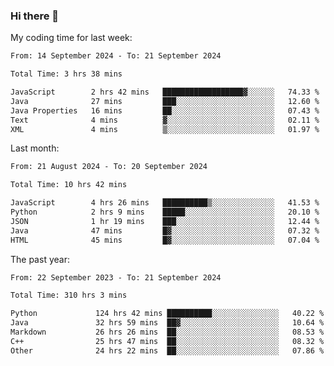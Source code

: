 ### Hi there 👋

My coding time for last week:

<!--START_SECTION:week-->

```txt
From: 14 September 2024 - To: 21 September 2024

Total Time: 3 hrs 38 mins

JavaScript        2 hrs 42 mins   ██████████████████▓░░░░░░   74.33 %
Java              27 mins         ███░░░░░░░░░░░░░░░░░░░░░░   12.60 %
Java Properties   16 mins         ██░░░░░░░░░░░░░░░░░░░░░░░   07.43 %
Text              4 mins          ▓░░░░░░░░░░░░░░░░░░░░░░░░   02.11 %
XML               4 mins          ▒░░░░░░░░░░░░░░░░░░░░░░░░   01.97 %
```

<!--END_SECTION:week-->

Last month:

<!--START_SECTION:month-->

```txt
From: 21 August 2024 - To: 20 September 2024

Total Time: 10 hrs 42 mins

JavaScript        4 hrs 26 mins   ██████████▒░░░░░░░░░░░░░░   41.53 %
Python            2 hrs 9 mins    █████░░░░░░░░░░░░░░░░░░░░   20.10 %
JSON              1 hr 19 mins    ███░░░░░░░░░░░░░░░░░░░░░░   12.44 %
Java              47 mins         █▓░░░░░░░░░░░░░░░░░░░░░░░   07.32 %
HTML              45 mins         █▓░░░░░░░░░░░░░░░░░░░░░░░   07.04 %
```

<!--END_SECTION:month-->

The past year:

<!--START_SECTION:year-->

```txt
From: 22 September 2023 - To: 21 September 2024

Total Time: 310 hrs 3 mins

Python             124 hrs 42 mins ██████████░░░░░░░░░░░░░░░   40.22 %
Java               32 hrs 59 mins  ██▓░░░░░░░░░░░░░░░░░░░░░░   10.64 %
Markdown           26 hrs 26 mins  ██░░░░░░░░░░░░░░░░░░░░░░░   08.53 %
C++                25 hrs 47 mins  ██░░░░░░░░░░░░░░░░░░░░░░░   08.32 %
Other              24 hrs 22 mins  ██░░░░░░░░░░░░░░░░░░░░░░░   07.86 %
```

<!--END_SECTION:year-->
